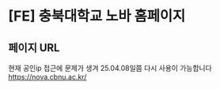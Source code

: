 # [FE] 충북대학교 노바 홈페이지

## 페이지 URL
현재 공인ip 접근에 문제가 생겨 25.04.08일쯤 다시 사용이 가능합니다<br/>
https://nova.cbnu.ac.kr/
